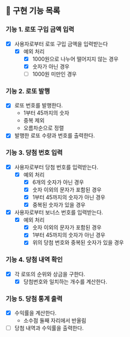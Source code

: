 ## 📝 구현 기능 목록

### 기능 1. 로또 구입 금액 입력

- [x] 사용자로부터 로또 구입 금액을 입력받는다
  - [x] 예외 처리
    - [x] 1000원으로 나누어 떨어지지 않는 경우
    - [x] 숫자가 아닌 경우
    - [ ] 1000원 미만인 경우

### 기능 2. 로또 발행

- [x] 로또 번호를 발행한다.
  - 1부터 45까지의 숫자
  - 중복 제외
  - 오름차순으로 정렬
- [x] 발행한 로또 수량과 번호를 출력한다.

### 기능 3. 당첨 번호 입력

- [x] 사용자로부터 당첨 번호를 입력받는다.
  - [x] 예외 처리
    - [x] 6개의 숫자가 아닌 경우
    - [x] 숫자 이외의 문자가 포함된 경우
    - [x] 1부터 45까지의 숫자가 아닌 경우
    - [x] 중복된 숫자가 있을 경우
- [x] 사용자로부터 보너스 번호를 입력받는다.
  - [x] 예외 처리
    - [x] 숫자 이외의 문자가 포함된 경우
    - [x] 1부터 45까지의 숫자가 아닌 경우
    - [x] 위의 당첨 번호와 중복된 숫자가 있을 경우

### 기능 4. 당첨 내역 확인

- [x] 각 로또의 순위와 상금을 구한다.
  - [x] 당첨번호와 일치하는 개수를 계산한다.

### 기능 5. 당첨 통계 출력

- [x] 수익률을 계산한다.
  - 소수점 둘째 자리에서 반올림
- [ ] 당첨 내역과 수익률을 출력한다.

